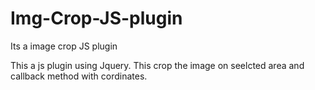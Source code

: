 Img-Crop-JS-plugin
==================

Its a image crop JS plugin 

This a js plugin using Jquery. This crop the image on seelcted area and callback method with cordinates.
